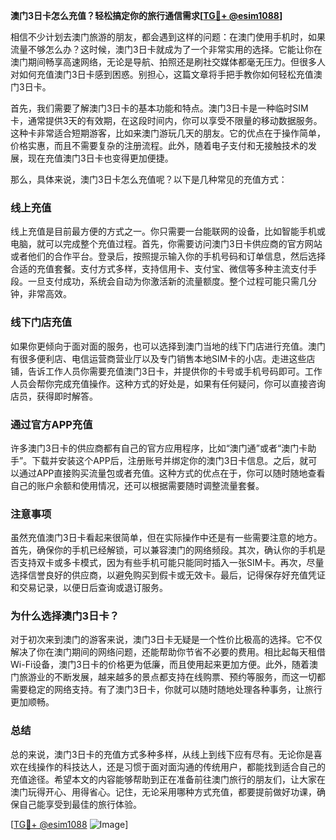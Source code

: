 **澳门3日卡怎么充值？轻松搞定你的旅行通信需求[[TG💪+ @esim1088](https://t.me/s/esim1088)]**

相信不少计划去澳门旅游的朋友，都会遇到这样的问题：在澳门使用手机时，如果流量不够怎么办？这时候，澳门3日卡就成为了一个非常实用的选择。它能让你在澳门期间畅享高速网络，无论是导航、拍照还是刷社交媒体都毫无压力。但很多人对如何充值澳门3日卡感到困惑。别担心，这篇文章将手把手教你如何轻松充值澳门3日卡。

首先，我们需要了解澳门3日卡的基本功能和特点。澳门3日卡是一种临时SIM卡，通常提供3天的有效期，在这段时间内，你可以享受不限量的移动数据服务。这种卡非常适合短期游客，比如来澳门游玩几天的朋友。它的优点在于操作简单，价格实惠，而且不需要复杂的注册流程。此外，随着电子支付和无接触技术的发展，现在充值澳门3日卡也变得更加便捷。

那么，具体来说，澳门3日卡怎么充值呢？以下是几种常见的充值方式：

### **线上充值**
线上充值是目前最方便的方式之一。你只需要一台能联网的设备，比如智能手机或电脑，就可以完成整个充值过程。首先，你需要访问澳门3日卡供应商的官方网站或者他们的合作平台。登录后，按照提示输入你的手机号码和订单信息，然后选择合适的充值套餐。支付方式多样，支持信用卡、支付宝、微信等多种主流支付手段。一旦支付成功，系统会自动为你激活新的流量额度。整个过程可能只需几分钟，非常高效。

### **线下门店充值**
如果你更倾向于面对面的服务，也可以选择到澳门当地的线下门店进行充值。澳门有很多便利店、电信运营商营业厅以及专门销售本地SIM卡的小店。走进这些店铺，告诉工作人员你需要充值澳门3日卡，并提供你的卡号或手机号码即可。工作人员会帮你完成充值操作。这种方式的好处是，如果有任何疑问，你可以直接咨询店员，获得即时解答。

### **通过官方APP充值**
许多澳门3日卡的供应商都有自己的官方应用程序，比如“澳门通”或者“澳门卡助手”。下载并安装这个APP后，注册账号并绑定你的澳门3日卡信息。之后，就可以通过APP直接购买流量包或者充值。这种方式的优点在于，你可以随时随地查看自己的账户余额和使用情况，还可以根据需要随时调整流量套餐。

### **注意事项**
虽然充值澳门3日卡看起来很简单，但在实际操作中还是有一些需要注意的地方。首先，确保你的手机已经解锁，可以兼容澳门的网络频段。其次，确认你的手机是否支持双卡或多卡模式，因为有些手机可能只能同时插入一张SIM卡。再次，尽量选择信誉良好的供应商，以避免购买到假卡或无效卡。最后，记得保存好充值凭证和交易记录，以便日后查询或退订服务。

### **为什么选择澳门3日卡？**
对于初次来到澳门的游客来说，澳门3日卡无疑是一个性价比极高的选择。它不仅解决了你在澳门期间的网络问题，还能帮助你节省不必要的费用。相比起每天租借Wi-Fi设备，澳门3日卡的价格更为低廉，而且使用起来更加方便。此外，随着澳门旅游业的不断发展，越来越多的景点都支持在线购票、预约等服务，而这一切都需要稳定的网络支持。有了澳门3日卡，你就可以随时随地处理各种事务，让旅行更加顺畅。

### **总结**
总的来说，澳门3日卡的充值方式多种多样，从线上到线下应有尽有。无论你是喜欢在线操作的科技达人，还是习惯于面对面沟通的传统用户，都能找到适合自己的充值途径。希望本文的内容能够帮助到正在准备前往澳门旅行的朋友们，让大家在澳门玩得开心、用得省心。记住，无论采用哪种方式充值，都要提前做好功课，确保自己能享受到最佳的旅行体验。

[[TG💪+ @esim1088](https://t.me/s/esim1088) ![Image](https://i.postimg.cc/4NQfJmqS/Snipaste-2025-05-13-00-14-12.png)]